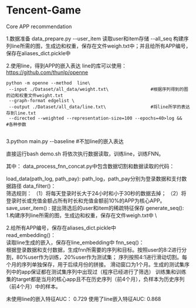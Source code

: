 # Tencent-Game
Core APP recommendation

1.数据准备
data_prepare.py 
--user_item 读取user和item存储
--all_seq   构建序列line所需的图，生成边和权重，保存在文件weigh.txt中；并且给所有APP编号，保存在aliases_dict.pickle中

2.使用line，得到APP的嵌入表达
line的库可以使用：https://github.com/thunlp/openne

```
python -m openne --method  line\
 --input ./Dataset/all_data/weight.txt\                #根据序列得到的图的边和权重文件weight.txt
 --graph-format edgelist \
 --output ./Dataset/all_data/line.txt\                 #将line所学的表达存到line.txt
 --directed --weighted --representation-size=100 --epochs=40>log &&            #各种参数


```
3.python main.py 
--baseline       #不加line的嵌入表达
 
直接运行bash demo.sh
将依次执行数据读取，训练line，训练FNN。



其中：
data_process_fnn_concat.py中包含数据切割和数据读取的代码：

load_data(path_log, path_pay):        path_log，path_pay分别为登录数据和支付数据路径
data_filter()：                       
筛选规则：
（1）将每天登录时长大于24小时和小于30秒的数据去掉；
（2）将登录时长或充值金额占所有时长和充值金额前10%的APP为核心APP。
save_user_item() :                   提出筛选后的user和item的稀疏特征保存
generate_seq():                      
1.构建序列line所需的图，生成边和权重，保存在文件weigh.txt中 \

2.给所有APP编号，保存在aliases_dict.pickle中\
read_embedding()：                    
读取line生成的嵌入，保存在line_embedding中
fnn_seq()：    
根据登录数据和支付数据，生成fnn所需要的序列和目标。按照user的8:2进行分割，80%user作为训练，20%user作为测试集；
序列按照4:1进行滑动切割。每个月的序列单独保存，用于后续月份的拼接。
滑动窗口为1个月。生成的测试集序列中的app保证都在测试集序列中出现过（程序已经进行了筛选）
训练集和训练集的target都是当月的核心app且不在历史序列（前4个月），负样本为历史序列（前4个月）中的样本。
			   
未使用line的嵌入特征AUC：   0.729
使用了line嵌入特征AUC:      0.868
